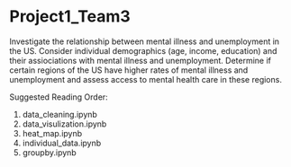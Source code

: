 # Project1_Team3
Investigate the relationship between mental illness and unemployment in the US. Consider individual demographics (age, income, education) and their assiociations with mental illness and unemployment. Determine if certain regions of the US have higher rates of mental illness and unemployment and assess access to mental health care in these regions.

Suggested Reading Order:
1. data_cleaning.ipynb
2. data_visulization.ipynb
3. heat_map.ipynb
4. individual_data.ipynb
5. groupby.ipynb
